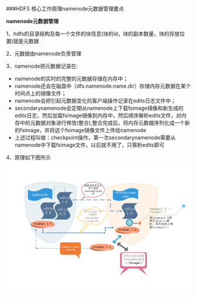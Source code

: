 ###HDFS 核心工作原理namenode元数据管理要点  


**namenode元数据管理**  

1、hdfs的目录结构及每一个文件的块信息(块的id，块的副本数量，块的存放位置<datanode>)就是元数据

2、元数据由namenode负责管理   


3、namenode把元数据记录在:      
* namenode的实时的完整的元数据存储在内存中；  
* namenode还会在磁盘中（dfs.namenode.name.dir）存储内存元数据在某个时间点上的镜像文件；  
* namenode会把引起元数据变化的客户端操作记录在edits日志文件中；  
* secondarynamenode会定期从namenode上下载fsimage镜像和新生成的edits日志，然后加载fsimage镜像到内存中，然后顺序解析edits文件，对内存中的元数据对象进行修改(整合),整合完成后，将内存元数据序列化成一个新的fsimage，并将这个fsimage镜像文件上传给namenode  
* 上述过程叫做：checkpoint操作，第一次secondarynamenode需要从namenode中下载fsimage文件，以后就不用了，只需析edits即可  


4、原理如下图所示  
![原理图](images/101.png "原理图")



